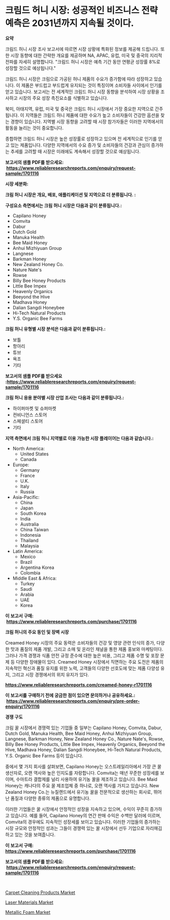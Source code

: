 <p><h1>크림드 허니 시장: 성공적인 비즈니스 전략 예측은 2031년까지 지속될 것이다.</h1></p><p><strong>요약</strong></p>
<p><p>크림드 허니 시장 조사 보고서에 따르면 시장 상황에 특화된 정보를 제공해 드립니다. 또한 시장 동향에 대한 간략한 개요를 제공하며 NA, APAC, 유럽, 미국 및 중국의 지리적 전파를 자세히 설명합니다. "크림드 허니 시장은 예측 기간 동안 연평균 성장률 8%로 성장할 것으로 예상됩니다."</p><p>크림드 허니 시장은 크림으로 가공된 허니 제품의 수요가 증가함에 따라 성장하고 있습니다. 이 제품은 부드럽고 부드럽게 유지되는 것이 특징이며 소비자들 사이에서 인기를 얻고 있습니다. 보고서는 전 세계적인 크림드 허니 시장 동향을 분석하여 시장 상황을 조사하고 시장의 주요 성장 촉진요소를 식별하고 있습니다.</p><p>북미, 아태지역, 유럽, 미국 및 중국은 크림드 허니 시장에서 가장 중요한 지역으로 간주됩니다. 이 지역들은 크림드 허니 제품에 대한 수요가 높고 소비자들이 건강한 옵션을 찾는 경향이 있습니다. 지역별 시장 동향을 고려할 때 시장 참가자들은 이러한 지역에서의 활동을 늘리는 것이 중요합니다.</p><p>종합하면 크림드 허니 시장은 높은 성장률로 성장하고 있으며 전 세계적으로 인기를 얻고 있는 제품입니다. 다양한 지역에서의 수요 증가 및 소비자들의 건강과 관심이 증가하는 추세를 고려할 때 시장은 미래에도 계속해서 성장할 것으로 예상됩니다.</p></p>
<p><strong>보고서의 샘플 PDF를 받으세요: &nbsp;<a href="https://www.reliableresearchreports.com/enquiry/request-sample/1701116">https://www.reliableresearchreports.com/enquiry/request-sample/1701116</a></strong></p>
<p><strong>시장 세분화:</strong></p>
<p><strong> 크림 허니 시장은 개요, 배포, 애플리케이션 및 지역으로 더 분류됩니다. :</strong></p>
<p><strong>구성요소 측면에서는 크림 허니 시장은 다음과 같이 분류됩니다.:</strong></p>
<p><ul><li>Capilano Honey</li><li>Comvita</li><li>Dabur</li><li>Dutch Gold</li><li>Manuka Health</li><li>Bee Maid Honey</li><li>Anhui Mizhiyuan Group</li><li>Langnese</li><li>Barkman Honey</li><li>New Zealand Honey Co.</li><li>Nature Nate's</li><li>Rowse</li><li>Billy Bee Honey Products</li><li>Little Bee Impex</li><li>Heavenly Organics</li><li>Beeyond the Hive</li><li>Madhava Honey</li><li>Dalian Sangdi Honeybee</li><li>Hi-Tech Natural Products</li><li>Y.S. Organic Bee Farms</li></ul></p>
<p><strong> 크림 허니 유형별 시장 분석은 다음과 같이 분류됩니다.:</strong></p>
<p><ul><li>보틀</li><li>항아리</li><li>튜브</li><li>욕조</li><li>기타</li></ul></p>
<p><strong>보고서의 샘플 PDF를 받으세요 :<a href="https://www.reliableresearchreports.com/enquiry/request-sample/1701116">https://www.reliableresearchreports.com/enquiry/request-sample/1701116</a></strong></p>
<p><strong> 크림 허니 응용 분야별 시장 산업 조사는 다음과 같이 분류됩니다.:</strong></p>
<p><ul><li>하이퍼마켓 및 슈퍼마켓</li><li>컨비니언스 스토어</li><li>스페셜티 스토어</li><li>기타</li></ul></p>
<p><strong>지역 측면에서 크림 허니 지역별로 이용 가능한 시장 플레이어는 다음과 같습니다.:</strong></p>
<p><ul>
    <li>
        North America:
        <ul>
            <li>United States</li>
            <li>Canada</li>
        </ul>
    </li>
    <li>
        Europe:
        <ul>
            <li>Germany</li>
            <li>France</li>
            <li>U.K.</li>
            <li>Italy</li>
            <li>Russia</li>
        </ul>
    </li>
    <li>
        Asia-Pacific:
        <ul>
            <li>China</li>
            <li>Japan</li>
            <li>South Korea</li>
            <li>India</li>
            <li>Australia</li>
            <li>China Taiwan</li>
            <li>Indonesia</li>
            <li>Thailand</li>
            <li>Malaysia</li>
        </ul>
    </li>
    <li>
        Latin America:
        <ul>
            <li>Mexico</li>
            <li>Brazil</li>
            <li>Argentina Korea</li>
            <li>Colombia</li>
        </ul>
    </li>
    <li>
        Middle East & Africa:
        <ul>
            <li>Turkey</li>
            <li>Saudi</li>
            <li>Arabia</li>
            <li>UAE</li>
            <li>Korea</li>
        </ul>
    </li>
    </ul></p>
<p><strong>이 보고서 구매: &nbsp;<a href="https://www.reliableresearchreports.com/purchase/1701116">https://www.reliableresearchreports.com/purchase/1701116</a></strong></p>
<p><strong>크림 허니의 주요 동인 및 장벽 시장</strong></p>
<p><p>Creamed Honey 시장의 주요 동력은 소비자들의 건강 및 영양 관련 인식의 증가, 다양한 맛과 품질의 제품 개발, 그리고 소매 및 온라인 채널을 통한 제품 홍보와 마케팅이다. 그러나 가격 경쟁과 식품 안전 규정 준수에 대한 높은 비용, 그리고 제품 수명 및 포장 문제 등 다양한 장애물이 있다. Creamed Honey 시장에서 직면하는 주요 도전은 제품의 지속적인 혁신과 품질 유지를 위한 노력, 고객들의 다양한 선호도에 맞는 제품 다양성 유지, 그리고 시장 경쟁에서의 위치 유지가 있다.</p></p>
<p><strong><a href="https://www.reliableresearchreports.com/creamed-honey-r1701116">https://www.reliableresearchreports.com/creamed-honey-r1701116</a></strong></p>
<p><strong>이 보고서를 구매하기 전에 궁금한 점이 있으면 문의하거나 공유하세요.: &nbsp;<a href="https://www.reliableresearchreports.com/enquiry/pre-order-enquiry/1701116">https://www.reliableresearchreports.com/enquiry/pre-order-enquiry/1701116</a></strong></p>
<p><strong>경쟁 구도</strong></p>
<p><p>크림 꿀 시장에서 경쟁력 있는 기업들 중 일부는 Capilano Honey, Comvita, Dabur, Dutch Gold, Manuka Health, Bee Maid Honey, Anhui Mizhiyuan Group, Langnese, Barkman Honey, New Zealand Honey Co., Nature Nate's, Rowse, Billy Bee Honey Products, Little Bee Impex, Heavenly Organics, Beeyond the Hive, Madhava Honey, Dalian Sangdi Honeybee, Hi-Tech Natural Products, Y.S. Organic Bee Farms 등이 있습니다.</p><p>중에서 몇 가지 회사를 살펴보면, Capilano Honey는 오스트레일리아에서 가장 큰 꿀 생산자로, 오랜 역사와 높은 인지도를 자랑합니다. Comvita는 매년 꾸준한 성장세를 보이며, 수마트라 결합제를 널리 사용하여 유기농 꿀을 제조하고 있습니다. Bee Maid Honey는 캐나다의 주요 꿀 제조업체 중 하나로, 오랜 역사를 가지고 있습니다. New Zealand Honey Co.는 뉴질랜드에서 유기농 꿀을 전문적으로 생산하는 회사로, 뛰어난 품질과 다양한 종류의 제품으로 유명합니다.</p><p>이러한 기업들은 꿀 시장에서 안정적인 성장을 지속하고 있으며, 수익이 꾸준히 증가하고 있습니다. 예를 들어, Capilano Honey의 연간 판매 수익은 수백만 달러에 이르며, Comvita의 경우에도 지속적인 성장세를 보이고 있습니다. 이러한 기업들의 증가하는 시장 규모와 안정적인 성과는 그들이 경쟁력 있는 꿀 시장에서 선두 기업으로 자리매김하고 있는 것을 보여줍니다.</p></p>
<p><strong>이 보고서 구매: &nbsp; <a href="https://www.reliableresearchreports.com/purchase/1701116">https://www.reliableresearchreports.com/purchase/1701116</a></strong></p>
<p><strong>보고서의 샘플 PDF를 받으세요: &nbsp;<a href="https://www.reliableresearchreports.com/enquiry/request-sample/1701116">https://www.reliableresearchreports.com/enquiry/request-sample/1701116</a></strong><strong></strong></p>
<p>&nbsp;</p>
<p><p><a href="https://www.linkedin.com/pulse/carpet-cleaning-products-market-research-report-provides-dgc4c?trackingId=w4UFyCf3lBhc1jM47I4%2BjA%3D%3D">Carpet Cleaning Products Market</a></p><p><a href="https://www.linkedin.com/pulse/laser-materials-market-furnish-information-size-share-dynamics-dzytc?trackingId=sp3i1TE7tE6OuAkl2kLKMA%3D%3D">Laser Materials Market</a></p><p><a href="https://www.linkedin.com/pulse/metallic-foam-market-size-2024-2031-global-industrial-analysis-26ofc?trackingId=QMNGiw2Xo%2Bb8apN0lrYWRg%3D%3D">Metallic Foam Market</a></p></p>